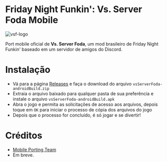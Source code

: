 # Friday Night Funkin': Vs. Server Foda Mobile
![vsf-logo](https://github.com/mingokrb/VsServerFoda-0.7.3-Mobile/assets/82242100/e865fc71-2a84-4d40-aae5-0983a14a5859)

Port mobile oficial de **Vs. Server Foda**, um mod brasileiro de Friday Night Funkin' baseado em um servidor de amigos do Discord.

# Instalação
* Vá para a página [Releases](https://github.com/mingokrb/FNF-VsServerFoda-Mobile/releases) e faça o download do arquivo `vsServerFoda-androidBuild.zip`
* Extraia o arquivo baixado para qualquer pasta de sua preferência e instale o arquivo `vsServerFoda-androidBuild.apk`
* Abra o jogo e permita as solicitações de acesso aos arquivos, depois toque em `OK` para iniciar o processo de cópia dos arquivos do jogo
* Depois que o processo for concluído, é só jogar e se divertir!

# Créditos
* [Mobile Porting Team](https://github.com/MobilePorting)
* Em breve.
